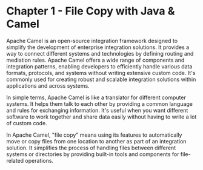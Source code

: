 Chapter 1 - File Copy with Java & Camel
==============================================

Apache Camel is an open-source integration framework designed to simplify the development of enterprise integration solutions. It provides a way to connect different systems and technologies by defining routing and mediation rules. Apache Camel offers a wide range of components and integration patterns, enabling developers to efficiently handle various data formats, protocols, and systems without writing extensive custom code. It's commonly used for creating robust and scalable integration solutions within applications and across systems.

In simple terms, Apache Camel is like a translator for different computer systems. It helps them talk to each other by providing a common language and rules for exchanging information. It's useful when you want different software to work together and share data easily without having to write a lot of custom code.

In Apache Camel, "file copy" means using its features to automatically move or copy files from one location to another as part of an integration solution. It simplifies the process of handling files between different systems or directories by providing built-in tools and components for file-related operations.
